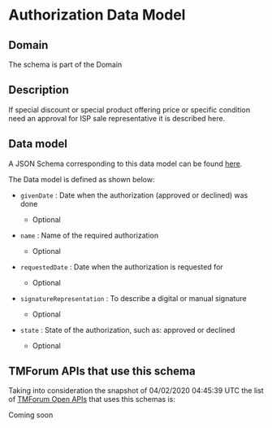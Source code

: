 # Authorization Data Model

## Domain

The  schema is part of the  Domain

## Description

If special discount or special product offering price or specific condition need an approval for ISP sale representative it is described here.

## Data model

A JSON Schema corresponding to this data model can be found
[here](https://github.com/tmforum-rand/schemas/blob/candidates/Customer/Authorization.schema.json).

The Data model is defined as shown below:
- `givenDate` : Date when the authorization (approved or declined) was done

  - Optional

- `name` : Name of the required authorization

  - Optional

- `requestedDate` : Date when the authorization is requested for

  - Optional

- `signatureRepresentation` : To describe a digital or manual signature

  - Optional

- `state` : State of the authorization, such as: approved or declined

  - Optional





## TMForum APIs that use this schema

Taking into consideration the snapshot of 04/02/2020 04:45:39 UTC the list of [TMForum Open APIs](https://www.tmforum.org/open-apis/) that uses this schemas is:

Coming soon
